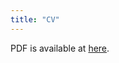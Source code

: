 ```yaml
---
title: "CV"
---
```


PDF is available at [here](cv-dkim.pdf).
<!---
## Employment
- Visiting Assistant Professor, Georgia Tech, July 2022–Present 
- J. L. Doob Research Assistant Professor, University of Illinois at Urbana–Champaign, August 2019–July 2022

## Education
- Ph.D. Mathematics, Purdue University (Advisor: Prof. Rodrigo Banuelos), August 2019. 
- M.A. Mathematics, Seoul National University (Advisor: Prof. Panki Kim), August 2013.
- B.S. Mathematics & B.A. Economics, Seoul National University, August 2011.

## Grants
- AMS–Simons Travel Grant, 2022-2024 
- Graduate Student International Travel Grant, Purdue University, 2019 
- Purdue University Graduate School Summer Research Grant, 2015–2018 
- BK21 Grant, National Research Foundation of Korea, 2011-2012 
- National Science Scholarship, Korean Student Aid Foundation, 2006–2011 
-->
